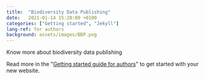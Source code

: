 ```yaml
---
title:  "Biodiversity Data Publishing"
date:   2021-01-14 15:20:00 +0100
categories: ["Getting started", "Jekyll"]
lang-ref: for authors
background: assets/images/BDP.png
---
```

Know more about biodiversity data publishing

Read more in the "[Getting started guide for authors](https://github.com/gbif/hosted-portals/blob/main/getting-started/for-authors.md)" to get started with your new website.
